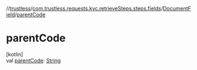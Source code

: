 //[trustless](../../../index.md)/[com.trustless.requests.kyc.retrieveSteps.steps.fields](../index.md)/[DocumentField](index.md)/[parentCode](parent-code.md)

# parentCode

[kotlin]\
val [parentCode](parent-code.md): [String](https://kotlinlang.org/api/latest/jvm/stdlib/kotlin/-string/index.html)
